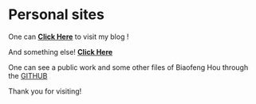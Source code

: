 
# Personal sites

One can [**Click Here**](https://www.reson.eu.org) to visit my blog !

And something else! [**Click Here**](https://www.reson.eu.org/cn/index-cn.html)

One can see a public work and some other files of Biaofeng Hou through the [GITHUB](https://github.com/resonweb/)

Thank you for visiting!